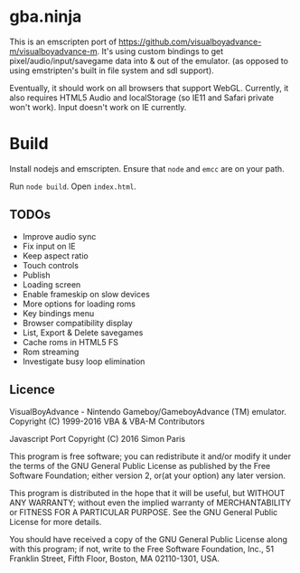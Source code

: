 # gba.ninja

This is an emscripten port of https://github.com/visualboyadvance-m/visualboyadvance-m. It's using custom bindings to get pixel/audio/input/savegame data into & out of the emulator. (as opposed to using emstripten's built in file system and sdl support).

Eventually, it should work on all browsers that support WebGL. Currently, it also requires HTML5 Audio
and localStorage (so IE11 and Safari private won't work). Input doesn't work on IE currently.

# Build

Install nodejs and emscripten. Ensure that `node` and `emcc` are on your path.

Run `node build`. Open `index.html`.

## TODOs
 * Improve audio sync
 * Fix input on IE
 * Keep aspect ratio
 * Touch controls
 * Publish
 * Loading screen
 * Enable frameskip on slow devices
 * More options for loading roms
 * Key bindings menu
 * Browser compatibility display
 * List, Export & Delete savegames
 * Cache roms in HTML5 FS
 * Rom streaming
 * Investigate busy loop elimination
 

## Licence
VisualBoyAdvance - Nintendo Gameboy/GameboyAdvance (TM) emulator.
Copyright (C) 1999-2016 VBA & VBA-M Contributors 

Javascript Port
Copyright (C) 2016 Simon Paris

This program is free software; you can redistribute it and/or modify
it under the terms of the GNU General Public License as published by
the Free Software Foundation; either version 2, or(at your option)
any later version.

This program is distributed in the hope that it will be useful,
but WITHOUT ANY WARRANTY; without even the implied warranty of
MERCHANTABILITY or FITNESS FOR A PARTICULAR PURPOSE.  See the
GNU General Public License for more details.

You should have received a copy of the GNU General Public License
along with this program; if not, write to the Free Software Foundation,
Inc., 51 Franklin Street, Fifth Floor, Boston, MA  02110-1301, USA.


